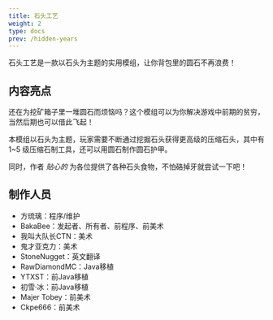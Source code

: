 ```yaml
---
title: 石头工艺
weight: 2
type: docs
prev: /hidden-years
---
```

石头工艺是一款以石头为主题的实用模组，让你背包里的圆石不再浪费！

<!--more-->

## 内容亮点
还在为挖矿箱子里一堆圆石而烦恼吗？这个模组可以为你解决游戏中前期的贫穷，当然后期也可以借此飞起！

本模组以石头为主题，玩家需要不断通过挖掘石头获得更高级的压缩石头，其中有 1~5 级压缩石制工具，还可以用圆石制作圆石护甲。

同时，作者 *贴心的* 为各位提供了各种石头食物，不怕硌掉牙就尝试一下吧！

## 制作人员
- 方琉璃：程序/维护
- BakaBee：发起者、所有者、前程序、前美术
- 我叫大队长CTN：美术
- 鬼才亚克力：美术
- StoneNugget：英文翻译
- RawDiamondMC：Java移植
- YTXST：前Java移植
- 初雪·冰：前Java移植
- Majer Tobey：前美术
- Ckpe666：前美术